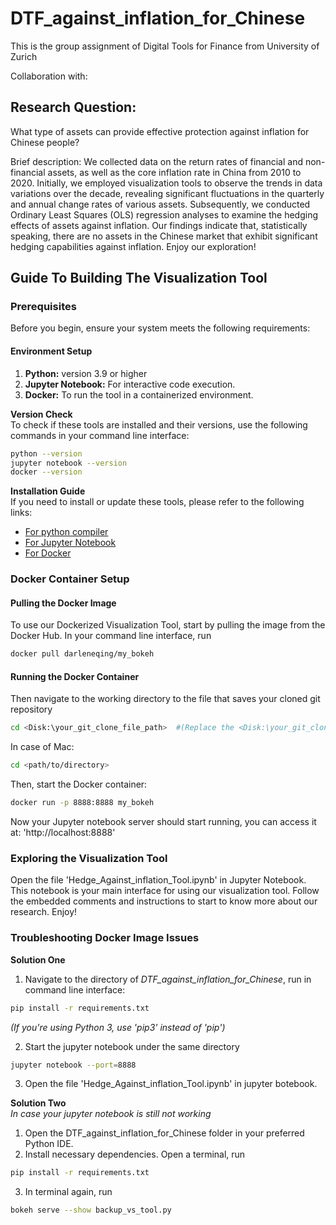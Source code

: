 # DTF_against_inflation_for_Chinese

This is the group assignment of Digital Tools for Finance from University of Zurich

Collaboration with: 


## Research Question:
What type of assets can provide effective protection against inflation for Chinese people?

Brief description: We collected data on the return rates of financial and non-financial assets, as well as the core inflation rate in China from 2010 to 2020. Initially, we employed visualization tools to observe the trends in data variations over the decade, revealing significant fluctuations in the quarterly and annual change rates of various assets. Subsequently, we conducted Ordinary Least Squares (OLS) regression analyses to examine the hedging effects of assets against inflation. Our findings indicate that, statistically speaking, there are no assets in the Chinese market that exhibit significant hedging capabilities against inflation. Enjoy our exploration!


## Guide To Building The Visualization Tool
### Prerequisites
Before you begin, ensure your system meets the following requirements:
#### Environment Setup
1. **Python:** version 3.9 or higher
2. **Jupyter Notebook:** For interactive code execution.
3. **Docker:** To run the tool in a containerized environment.

**Version Check** <br>
To check if these tools are installed and their versions, use the following commands in your command line interface:
```bash
python --version
jupyter notebook --version
docker --version
```

**Installation Guide** <br>
If you need to install or update these tools, please refer to the following links:
- [For python compiler](https://www.python.org/downloads/)
- [For Jupyter Notebook](https://jupyter.org/install)
- [For Docker](https://www.docker.com/get-started/)

### Docker Container Setup
#### Pulling the Docker Image
To use our Dockerized Visualization Tool, start by pulling the image from the Docker Hub. In your command line interface, run
```bash
docker pull darleneqing/my_bokeh
```

#### Running the Docker Container
Then navigate to the working directory to the file that saves your cloned git repository
```bash
cd <Disk:\your_git_clone_file_path>  #(Replace the <Disk:\your_git_clone_file_path> of your choice)
```
In case of Mac:
```bash
cd <path/to/directory>
```

Then, start the Docker container:
```bash
docker run -p 8888:8888 my_bokeh
```

Now your Jupyter notebook server should start running, you can access it at: 'http://localhost:8888'

### Exploring the Visualization Tool
Open the file 'Hedge_Against_inflation_Tool.ipynb' in Jupyter Notebook. This notebook is your main interface for using our visualization tool. Follow the embedded comments and instructions to start to know more about our research. Enjoy!

### Troubleshooting Docker Image Issues
**Solution One**
1. Navigate to the directory of *DTF_against_inflation_for_Chinese*, run in command line interface:
```bash
pip install -r requirements.txt
```
*(If you're using Python 3, use 'pip3' instead of 'pip')*

2. Start the jupyter notebook under the same directory
```bash
jupyter notebook --port=8888
```
3. Open the file 'Hedge_Against_inflation_Tool.ipynb' in jupyter botebook.

**Solution Two** <br>
*In case your jupyter notebook is still not working* <br>
1. Open the DTF_against_inflation_for_Chinese folder in your preferred Python IDE.
2. Install necessary dependencies. Open a terminal, run
```bash
pip install -r requirements.txt
```
3. In terminal again, run
```bash
bokeh serve --show backup_vs_tool.py
```


